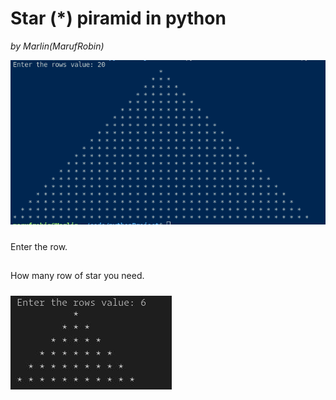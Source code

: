 # Star (*) piramid in python
*by Marlin(MarufRobin)*

![Output: ](output.jpg)
#####
Enter the row. 
##
How many row of star you need.
#####
![Output: ](output-1.jpg)

